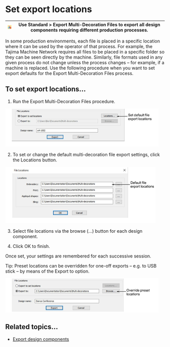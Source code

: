 # Set export locations

| ![ExportMultiDecorationFiles00017.png](assets/ExportMultiDecorationFiles00017.png) | Use Standard > Export Multi-Decoration Files to export all design components requiring different production processes. |
| ---------------------------------------------------------------------------------- | ---------------------------------------------------------------------------------------------------------------------- |

In some production environments, each file is placed in a specific location where it can be used by the operator of that process. For example, the Tajima Machine Network requires all files to be placed in a specific folder so they can be seen directly by the machine. Similarly, file formats used in any given process do not change unless the process changes – for example, if a machine is replaced. Use the following procedure when you want to set export defaults for the Export Multi-Decoration Files process.

## To set export locations...

1. Run the Export Multi-Decoration Files procedure.

![ExportMultiDecorationFiles00018.png](assets/ExportMultiDecorationFiles00018.png)

2. To set or change the default multi-decoration file export settings, click the Locations button.

![FileLocations.png](assets/FileLocations.png)

3. Select file locations via the browse (...) button for each design component.

4. Click OK to finish.

Once set, your settings are remembered for each successive session.

Tip: Preset locations can be overridden for one-off exports – e.g. to USB stick – by means of the Export to option.

![export00023.png](assets/export00023.png)

## Related topics...

- [Export design components](Export_design_components)
